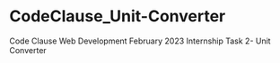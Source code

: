 # CodeClause_Unit-Converter
Code Clause Web Development February 2023 Internship Task 2- Unit Converter
